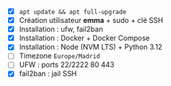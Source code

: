 
- [X] `apt update && apt full-upgrade`
- [X] Création utilisateur **emma** + sudo + clé SSH
- [X] Installation : ufw, fail2ban
- [X] Installation : Docker + Docker Compose
- [X] Installation : Node (NVM LTS) + Python 3.12
- [ ] Timezone `Europe/Madrid`
- [ ] UFW : ports 22/2222 80 443
- [X] fail2ban : jail SSH
